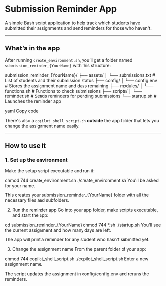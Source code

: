 # Submission Reminder App

A simple Bash script application to help track which students have submitted their assignments and send reminders for those who haven't.

---

## What’s in the app

After running `create_environment.sh`, you’ll get a folder named `submission_reminder_{YourName}` with this structure:

submission_reminder_{YourName}/
├── assets/
│ └── submissions.txt # List of students and their submission status
├── config/
│ └── config.env # Stores the assignment name and days remaining
├── modules/
│ └── functions.sh # Functions to check submissions
├── scripts/
│ └── reminder.sh # Sends reminders for pending submissions
└── startup.sh # Launches the reminder app

yaml
Copy code

There's also a `copilot_shell_script.sh` **outside** the app folder that lets you change the assignment name easily.

---

## How to use it

### 1. Set up the environment

Make the setup script executable and run it:

chmod 744 create_environment.sh
./create_environment.sh
You'll be asked for your name.

This creates your submission_reminder_{YourName} folder with all the necessary files and subfolders.

2. Run the reminder app
Go into your app folder, make scripts executable, and start the app:

cd submission_reminder_{YourName}
chmod 744 *.sh
./startup.sh
You'll see the current assignment and how many days are left.

The app will print a reminder for any student who hasn't submitted yet.

3. Change the assignment name
From the parent folder of your app:

chmod 744 copilot_shell_script.sh
./copilot_shell_script.sh
Enter a new assignment name.

The script updates the assignment in config/config.env and reruns the reminders.



